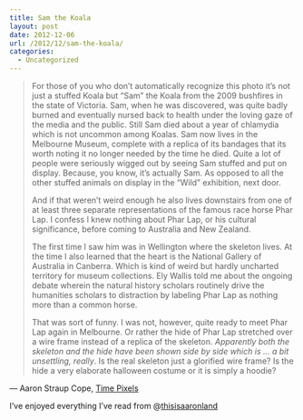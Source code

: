 ```yaml
---
title: Sam the Koala
layout: post
date: 2012-12-06
url: /2012/12/sam-the-koala/
categories:
  - Uncategorized
---
```

> For those of you who don&rsquo;t automatically recognize this photo it&rsquo;s not just a stuffed Koala but &ldquo;Sam&rdquo; the Koala from the 2009 bushfires in the state of Victoria. Sam, when he was discovered, was quite badly burned and eventually nursed back to health under the loving gaze of the media and the public. Still Sam died about a year of chlamydia which is not uncommon among Koalas. Sam now lives in the Melbourne Museum, complete with a replica of its bandages that its worth noting it no longer needed by the time he died. Quite a lot of people were seriously wigged out by seeing Sam stuffed and put on display. Because, you know, it&rsquo;s actually Sam. As opposed to all the other stuffed animals on display in the &ldquo;Wild&rdquo; exhibition, next door. 
> 
> And if that weren&rsquo;t weird enough he also lives downstairs from one of at least three separate representations of the famous race horse Phar Lap. I confess I knew nothing about Phar Lap, or his cultural significance, before coming to Australia and New Zealand. 
> 
> The first time I saw him was in Wellington where the skeleton lives. At the time I also learned that the heart is the National Gallery of Australia in Canberra. Which is kind of weird but hardly uncharted territory for museum collections. Ely Wallis told me about the ongoing debate wherein the natural history scholars routinely drive the humanities scholars to distraction by labeling Phar Lap as nothing more than a common horse. 
> 
> That was sort of funny. I was not, however, quite ready to meet Phar Lap again in Melbourne. Or rather the hide of Phar Lap stretched over a wire frame instead of a replica of the skeleton. _Apparently both the skeleton and the hide have been shown side by side which is &hellip; a bit unsettling, really_. Is the real skeleton just a glorified wire frame? Is the hide a very elaborate halloween costume or it is simply a hoodie? 

&mdash; Aaron Straup Cope, [Time Pixels][1]

I&rsquo;ve enjoyed everything I&rsquo;ve read from @[thisisaaronland][2]

 [1]: http://www.aaronland.info/weblog/2012/12/01/coffee-and-wifi/#timepixels
 [2]: https://twitter.com/thisisaaronland


